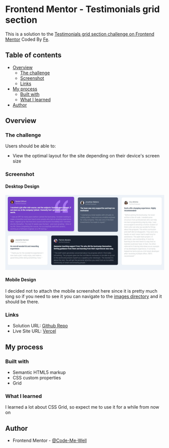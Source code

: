 # Frontend Mentor - Testimonials grid section

This is a solution to the [Testimonials grid section challenge on Frontend Mentor](https://www.frontendmentor.io/challenges/testimonials-grid-section-Nnw6J7Un7) Coded By [Fe](feyselteshome05@gmail.com).

## Table of contents
- [Overview](#overview)
  - [The challenge](#the-challenge)
  - [Screenshot](#screenshot)
  - [Links](#links)
- [My process](#my-process)
  - [Built with](#built-with)
  - [What I learned](#what-i-learned)
- [Author](#author)


## Overview

### The challenge

Users should be able to:

- View the optimal layout for the site depending on their device's screen size

### Screenshot

#### Desktop Design

![Sample of the desktop design I built](images/desktop-design.jpeg)

#### Mobile Design

I decided not to attach the mobile screenshot here since it is pretty much long so if you need to see it you can navigate to the [images directory](images/mobile-design.png) and it should be there.

### Links

- Solution URL: [Github Repo](https://testimonials-grid-section-main-phi-nine.vercel.app/)
- Live Site URL: [Vercel](https://testimonials-grid-section-main-phi-nine.vercel.app/)

## My process

### Built with

- Semantic HTML5 markup
- CSS custom properties
- Grid

### What I learned

I learned a lot about CSS Grid, so expect me to use it for a while from now on

## Author

- Frontend Mentor - [@Code-Me-Well](https://www.frontendmentor.io/profile/Code-Me-Well)